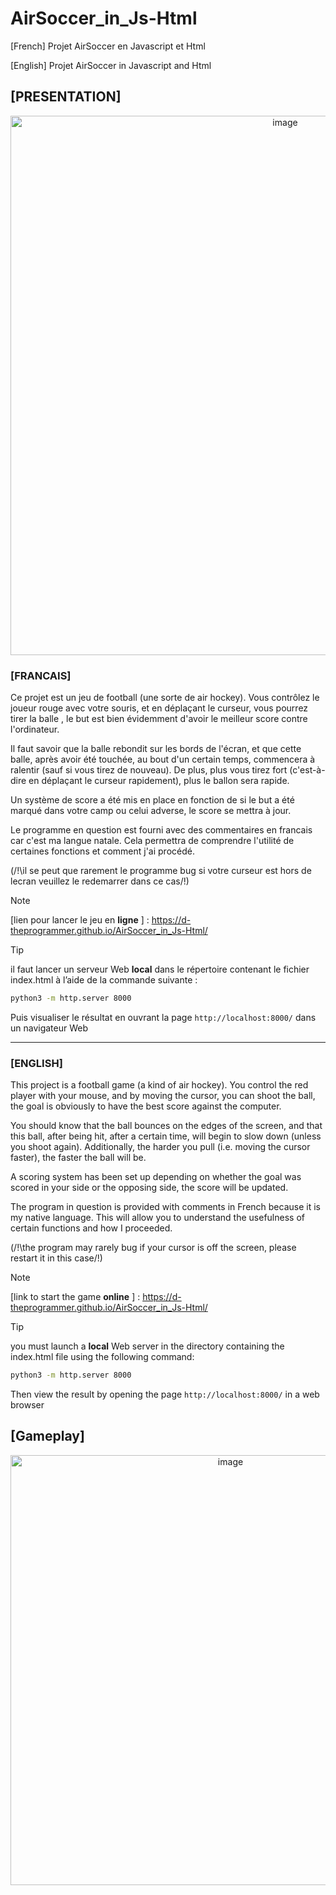 # AirSoccer_in_Js-Html
[French] Projet AirSoccer en Javascript et Html

[English]  Projet AirSoccer in Javascript and Html 


## [PRESENTATION]
<div align="center">
  <img width="863" alt="image" src="https://github.com/D-TheProgrammer/AirSoccer_in_Js-Html/assets/151149998/748ef9a9-ff68-4c39-86e9-eb5e5a821e39">
</div>

### __[FRANCAIS]__ 

Ce projet est un jeu de football (une sorte de air hockey). Vous contrôlez le joueur rouge avec votre souris, et en déplaçant le curseur, vous pourrez tirer la balle , le but est bien évidemment d'avoir le meilleur score contre l'ordinateur.

Il faut savoir que la balle rebondit sur les bords de l'écran, et que cette balle, après avoir été touchée, au bout d'un certain temps, commencera à ralentir (sauf si vous tirez de nouveau). De plus, plus vous tirez fort (c'est-à-dire en déplaçant le curseur rapidement), plus le ballon sera rapide.

Un système de score a été mis en place en fonction de si le but a été marqué dans votre camp ou celui adverse, le score se mettra à jour.

Le programme en question est fourni avec des commentaires en francais car c'est ma langue natale. Cela permettra de comprendre l'utilité de certaines fonctions et comment j'ai procédé.

(/!\il se peut que rarement le programme bug si votre curseur est hors de lecran veuillez le redemarrer dans ce cas/!\)

> [!NOTE]
> [lien pour lancer le jeu en **ligne** ] : 
> https://d-theprogrammer.github.io/AirSoccer_in_Js-Html/

> [!TIP] 
> il faut lancer un serveur Web **local** dans le répertoire contenant le fichier index.html à l’aide de la commande suivante :
> ```bash
> python3 -m http.server 8000
> ```
> Puis visualiser le résultat en ouvrant la page `http://localhost:8000/` dans un navigateur Web

 
---
### __[ENGLISH]__ 

This project is a football game (a kind of air hockey). You control the red player with your mouse, and by moving the cursor, you can shoot the ball, the goal is obviously to have the best score against the computer.

You should know that the ball bounces on the edges of the screen, and that this ball, after being hit, after a certain time, will begin to slow down (unless you shoot again). Additionally, the harder you pull (i.e. moving the cursor faster), the faster the ball will be.

A scoring system has been set up depending on whether the goal was scored in your side or the opposing side, the score will be updated.

The program in question is provided with comments in French because it is my native language. This will allow you to understand the usefulness of certain functions and how I proceeded.

(/!\the program may rarely bug if your cursor is off the screen, please restart it in this case/!\)

> [!NOTE]
> [link to start the game **online** ] : 
> https://d-theprogrammer.github.io/AirSoccer_in_Js-Html/

> [!TIP] 
> you must launch a **local** Web server in the directory containing the index.html file using the following command:
> ```bash
> python3 -m http.server 8000
> ```
> Then view the result by opening the page `http://localhost:8000/` in a web browser

## [Gameplay]

<div align="center">
	<img width="688" alt="image" src="https://github.com/D-TheProgrammer/AirSoccer_in_Js-Html/assets/151149998/41f774a6-b9fc-4405-823a-6321a9c36238">
</div>
